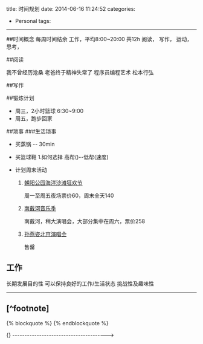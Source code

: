 title: 时间规划
date: 2014-06-16 11:24:52
categories:
- Personal
tags: 
---


##时间概念
每周时间结余
工作，平均8:00~20:00 共12h
阅读，
写作，
运动，
思考，

##阅读

我不曾经历沧桑
老爸终于精神失常了
程序员编程艺术
松本行弘

##写作


##锻炼计划

* 周三，2小时篮球 6:30~9:00
* 周五，跑步回家

##琐事
###生活琐事

* 买蒸锅 -- 30min
* 买篮球鞋 
	1.如何选择
		高帮()--低帮(速度)

* 计划周末活动
	1. [朝阳公园海洋沙滩狂欢节](http://www.228.com.cn/ticket-51339714.html)

		周一至周五夜场票价60，周末全天140


	2. [南戴河音乐季](http://www.228.com.cn/ticket-51426649.html)

		南戴河，稍大演唱会，大部分集中在周六，票价258

	3. [孙燕姿北京演唱会](http://www.228.com.cn/ticket-47944585.html)

		售罄

## 工作
长期发展目的性
可以保持良好的工作/生活状态
挑战性及趣味性



---
[^footnote]
-----
{% blockquote %}
{% endblockquote %}

{}
--------------------------------------->
